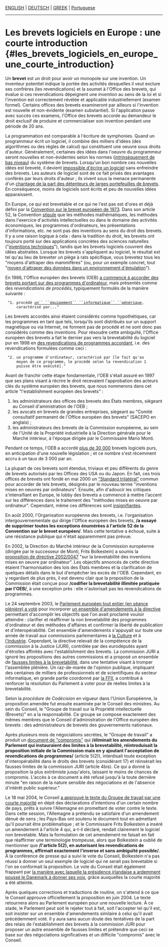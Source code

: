 [ ENGLISH](ShortIntroEn "wikilink") \| [
DEUTSCH](ShortIntroDe "wikilink") \|
[GREEK](http://epatents.hellug.gr/pages/short_introduction "wikilink")
\| [ Portuguese](ShortIntroPT "wikilink")

------------------------------------------------------------------------

# Les brevets logiciels en Europe : une courte introduction {#les_brevets_logiciels_en_europe_une_courte_introduction}

Un **brevet** est un droit pour avoir un monopole sur une invention. Un
inventeur potentiel indique la portée des activités desquelles il veut
exclure ses confrères (les revendications) et la soumet à l\'Office des
brevets, qui évalue si ces revendications dépeignent une *invention* au
sens de la loi et si l\'invention est correctement révélée et applicable
industriellement (examen formel). Certains offices des brevets
examineront par ailleurs si l\'invention est nouvelle et non-évidente
(examen substantiel). Si l\'application passe avec succès ces examens,
l\'Office des brevets accorde au demandeur le droit exclusif de produire
et commercialiser son invention pendant une période de 20 ans.

La programmation est comparable à l\'écriture de symphonies. Quand un
programmeur écrit un logiciel, il combine des milliers d\'idées (des
algorithmes ou des règles de calcul) qui constituent une oeuvre sous
droits d\'auteur. Généralement, certaines des idées dans l\'oeuvre du
programmeur seront nouvelles et non-évidentes selon les normes
([intrinsèquement de bas
niveau](http://swpat.ffii.org/analysis/trivial/ "wikilink")) du système
de brevets. Lorsqu\'un bon nombre ces nouvelles idées est breveté, il
devient [impossible d\'écrire un
logiciel](http://gibuskro.lautre.net/informatology/webshop/webshop_fr.html "wikilink")
sans enfreindre des brevets. Les auteurs de logiciel sont de ce fait
privés des avantages conférés par leurs droits d\'auteur ; ils vivent
sous la menace permanente d\'un [chantage de la part des détenteurs de
larges portefeuilles de
brevets](http://www.forbes.com/asap/2002/0624/044.html "wikilink"). En
conséquence, moins de logiciels sont écrits et peu de nouvelles idées
apparaissent.

En Europe, ce qui est brevetable et ce qui ne l\'est pas est d\'ores et
déjà défini par la [Convention sur le brevet européen de
1973](http://www.european-patent-office.org/legal/epc/index_f.html "wikilink").
Dans son article 52, la Convention
[stipule](http://swpat.ffii.org/analysis/epc52/ "wikilink") que les
méthodes mathématiques, les méthodes dans l\'exercice d\'activités
intellectuelles ou dans le domaine des activités économiques, les
programmes d\'ordinateurs, les présentations d\'informations, etc. ne
sont pas des inventions au sens du droit des brevets. Il y a une raison
logique à cela : dans la tradition du droit, les brevets ont toujours
porté sur des applications concrètes des sciences naturelles
(\"[inventions
techniques](http://swpat.ffii.org/analysis/invention/ "wikilink")\"),
tandis que les brevets logiciels couvrent des idées abstraites. Lorsque
les brevets s\'appliquent au logiciel, le résultat est tel qu\'au lieu
de breveter un piège à rats spécifique, vous brevetez tous les \"moyens
d\'attraper des mammifères\" (ou, pour un exemple concret, tout \"[moyen
d\'attraper des données dans un environnement
d\'émulation](http://swpat.ffii.org/patents/samples/ep769170/ "wikilink")\").

En 1986, l\'Office européen des brevets (OEB) [a commencé à accorder des
brevets portant sur des programmes
d\'ordinateur](http://swpat.ffii.org/papers/epo-t840208/ "wikilink"),
mais présentés comme des *revendications de procédés*, typiquement
formulés de la manière suivante :

` "1. procédé `[`un`` ``équipement`` ``informatique`` ``générique`](utilisant "wikilink")`,`\
`     caractérisé par..."`

Les brevets accordés ainsi étaient considérés comme hypothétiques, car
les programmes en tant que tels, lorsqu\'ils sont distribués sur un
support magnétique ou via Internet, ne forment pas de procédé et ne sont
donc pas considérés comme des inventions. Pour résoudre cette ambiguïté,
l\'Office européen des brevets a fait le dernier pas vers la
brevetabilité du logiciel pur en 1998 en [des revendications de
programmes
accordant](http://swpat.ffii.org/papers/epo-t971173/ "wikilink"), i.e.
des revendications formulées comme ceci :

` "2. un programme d'ordinateur, caractérisé par [le fait qu'au`\
`     moyen de ce programme, le procédé selon la revendication 1`\
`     puisse être exécuté]."`

Avant de franchir cette étape fondamentale, l\'OEB s\'était assuré en
1997 que ses plans visant à récrire le droit recevaient l\'approbation
des acteurs clés du système européen des brevets, que nous nommerons
dans cet article \"l\'establishment européen des brevets\" :

1.  les administrateurs des offices des brevets des États membres,
    siègeant au Conseil d\'aministration de l\'OEB ;
2.  les avocats en brevets de grandes entreprises, siègeant au \"Comité
    consultatif permanent de l\'Office européen des brevets\" (SACEPO en
    anglais) ;
3.  les administrateurs des brevets de la Commission européenne, au sein
    de l\'Unité de la Propriété industrielle à la Direction générale
    pour le Marché intérieur, à l\'époque dirigée par le Commissaire
    Mario Monti.

Pendant ce temps, l\'OEB a accordé [plus de 30
000](http://swpat.ffii.org/patents/stats/ "wikilink") brevets logiciels
purs, en anticipation d\'une nouvelle législation ; et ce nombre s\'est
récemment accru à un taux de 3 000 par an.

La plupart de ces brevets sont étendus, triviaux et peu différents du
genre de brevets autorisés par les Offices des USA ou du Japon. En fait,
ces trois offices de brevets ont fondé en mai 2000 un [\"Standard
trilatéral\"](http://swpat.ffii.org/players/useujp/ "wikilink") commun
pour accorder de tels brevets, désignés par le nouveau terme
\"inventions mises en oeuvres par ordinateurs\". Ensuite, afin
d\'adoucir les critiques s\'intensifiant en Europe, le lobby des brevets
a commencé à mettre l\'accent sur les différences dans le traitement des
\"méthodes mises en oeuvre par ordinateur\". Cependant, même ces
différences sont
[insignifiantes](http://swpat.ffii.org/papers/eubsa-swpat0202/tech/ "wikilink").

En août 2000, l\'Organisation européenne des brevets, i.e.
l\'organisation intergouvernementale qui dirige l\'Office européen des
brevets, **/a essayé de supprimer toutes les exceptions énumérées à
l\'article 52 de la Convention sur le brevet européen/**. Mais cette
tentative a échoué, suite à une résistance publique qui n\'était
apparemment pas prévue.

En 2002, la Direction du Marché intérieur de la Commission européenne
(dirigée par le successeur de Monti, Frits Bolkestein) a soumis la
[proposition de directive
2002/0047](http://swpat.ffii.org/papers/eubsa-swpat0202/ "wikilink")
\"sur la brevetabilité des inventions mises en oeuvre par ordinateur\".
Les objectifs annoncés de cette directive étaient l\'harmonisation des
lois des États membres et la clarification de quelques détails dans le
but d\'empêcher les excès de l\'OEB. Cependant, en y regardant de plus
près, il est devenu clair que la proposition de la Commission était
conçue pour **/codifier la brevetabilité illimitée pratiquée par
l\'OEB/**, à une exception près : elle n\'autorisait pas les
revendications de programmes.

Le 24 septembre 2003, le [Parlement européen tout entier (en séance
plénière) a voté](http://swpat.ffii.org/news/03/plen0924/ "wikilink")
pour incorporer [un ensemble d\'amendements à la
directive](http://swpat.ffii.org/papers/europarl0309/ "wikilink")
permettant d\'accomplir les objectifs que l\'on avait proclamé vouloir
atteindre : clarifier et réaffirmer la non brevetabilité des programmes
d\'ordinateur et des méthodes d\'affaires et confirmer la liberté de
publication et d\'interopérabilité. Cet ensemble d\'amendements
s\'appuyait sur toute une année de travail aux commissions
parlementaires à [la
Culture](http://swpat.ffii.org/papers/eubsa-swpat0202/cult0212/ "wikilink")
et à
[l\'Industrie](http://swpat.ffii.org/papers/eubsa-swpat0202/itre0212/ "wikilink").
Cependant, la directive relevait de la compétence de la commission à la
Justice (JURI), contrôlée par des eurodéputés ayant d\'étroites
affinités avec l\'establishment des brevets. La commission JURI a ignoré
les propositions des autres commissions et a proposé un ensemble de
[fausses limites à la
brevetabilité](http://swpat.ffii.org/news/03/juri0617/ "wikilink"), dans
une tentative visant à tromper l\'assemblée plénière. Un raz-de-marée de
l\'opinion publique, impliquant des centaines de milliers de
professionnels et de scientifiques du secteur informatique, en grande
partie coordonné par [la FFII](http://www.ffii.org/ "wikilink"), a
contribué à renforcer la résolution du Parlement à voter pour de réelles
limites à la brevetabilité.

Selon la *procédure de Codécision* en vigueur dans l\'Union Européenne,
la proposition amendée fut ensuite examinée par le Conseil des
ministres. Au sein du Conseil, le \"Groupe de travail sur la Propriété
intellectuelle (Brevets)\" en a la responsabilité. Ce groupe se compose
exactement des mêmes membres que le Conseil d\'administration de
l\'Office européen des brevets : des administrateurs de brevets des
gouvernements nationaux.

Après plusieurs mois de négociations secrètes, le \"Groupe de travail\"
a produit un [document de
\"compromis\"](http://swpat.ffii.org/papiers/europarl0309/cons0401/ "wikilink")
qui **/éliminait les amendements du Parlement qui instauraient des
limites à la brevetabilité, réintroduisait la proposition initiale de la
Commission mais en y ajoutant l\'acceptation de revendications de
programmes/** (article 5(2)), interdisait toute exception
d\'interopérabilité dans le droits des brevets (considérant 17) et
réinsérait les fausses limites de la commission JURI (article 4bis). Ce
qui a donné la proposition la plus extrêmiste jusqu\'alors, laissant le
moins de chances de compromis. L\'accès à ce document a été refusé
jusqu\'à la toute dernière minute \"en raison de la nature sensible des
négociations et de l\'absence d\'intérêt public supérieur.\"

Le 18 mai 2004, le Conseil [a approuvé le texte du Groupe de travail par
une courte majorité](http://kwiki.ffii.org/?Cons040518Fr "wikilink") en
dépit des déclarations d\'intentions d\'un certain nombre de pays, prêts
à suivre l\'Allemagne en promettant de voter contre le texte. Dans cette
session, l\'Allemagne a prétendu se satisfaire d\'un amendement dénué de
sens ; les Pays-Bas ont soutenu le document tout en admettant qu\'il
pourrait être problématique ; et le Commissaire Frits Bolkestein a
inséré un amendement à l\'article 4 qui, a-t-il déclaré, rendait
clairement le logiciel non brevetable. Mais la formulation de cet
amendement ne faisait en fait que réaffirmer une terminologie trompeuse,
alors que Bolkestein a oublié de mentionner que **/l\'article 5(2), en
autorisant les revendications de programmes, affirmait exactement
l\'inverse et sans ambiguïté possible/**. À la conférence de presse qui
a suivi le vote du Conseil, Bolkestein n\'a pas réussi à donner un seul
exemple de logiciel qui ne serait pas brevetable si l\'on se conformait
la proposition. Le vote du Conseil était également frappant par [ la
manière avec laquelle la présidence irlandaise a ardemment poussé le
Danemark à donner ses voix](ConsVideo0405En "wikilink"), grâce
auxquelles la courte majorité a été atteinte.

Après quelques corrections et traductions de routine, on s\'attend à ce
que le Conseil approuve officiellement la proposition en juin 2004. Le
texte retournera alors au Parlement européen pour une nouvelle lecture.
À ce stade, le Parlement peut soit le rejeter tout à fait, soit
l\'accepter tel qu\'il est, soit insister sur un ensemble d\'amendements
similaire à celui qu\'il avait précédemment voté. Il y aura sans aucun
doute des tentatives de la part des relais de l\'establishment des
brevets à la commission JURI pour proposer un autre ensemble de fausses
limites et prétendre que ceci se base sur des négociations
significatives et un difficile \"compromis\" avec le Conseil.

